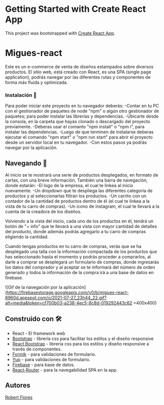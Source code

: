 # Getting Started with Create React App

This project was bootstrapped with [Create React App](https://github.com/facebook/create-react-app).

# Migues-react
Este es un e-commerce de venta de diseños estampados sobre diversos productos. 
El sitio web, está creado con React, es una SPA (single page application), podrás navegar por las diferentes rutas
y componentes de forma más fluida y optimizada.
### Instalación 🔧
Para poder iniciar este proyecto en tu navegador deberás:
-Contar en tu PC con el gestionador de paquetes de node "npm" o algún otro gestionador de paquetes; para poder instalar las librerías y dependencias.
-Ubicarte desde la consola, en la carpeta que hayas clonado o descargado del proyecto previamente.
-Deberas usar el comanto "npm install" o "npm i", para instalar las dependencias.
-Luego de que terminen de instalarse deberas ejecutar el comando "npm start" o "npm run start" para abrir el proyecto desde un servidor local en tu navegador.
-Con estos pasos ya podrás navegar por la aplicación.

## Navegando 🚀
Al inicio se te mostrará una serie de productos desplegados, en formato de cartas, con una breve información.
También una barra de navegación, donde estarán:
-El logo de la empresa, el cual te linkea al inicio nuevamente.
-Un dropdown que te despliega las diferentes categoría de productos y al seleccionarlas filtran los productos.
-Un carrito con un contador de la cantidad de productos dentro de él (el cual te linkea a la vista de tu carro de compras). 
-Un icono de instagram, el cual te llevará a la cuenta de la creadora de los diseños.

Volviendo a la vista del inicio, cada uno de los productos en él, tendrá un botón de "+ info" que te llevará a una vista
con mayor cantidad de detalles del producto, donde además podrás agregarlo a tu carro de compras eligiendo la cantidad.

Cuando tengas productos en tu carro de compras, verás que se ha desplegado una talla con la información compactada de los productos
que has seleccionado hasta el momento y podrás proceder a comprarlos, al darle a comprar se desplegará un formulario de compras, donde
ingresarás los datos del comprador y al aceptar se te informará del número de orden generado y todos la información de la compra irá
a una base de datos en firebase.

![Gif de la navegación por la aplicación](https://firebasestorage.googleapis.com/v0/b/migues-react-8960d.appspot.com/o/2021-07-27_23h44_22.gif?alt=media&token=cf700b03-a238-4ec5-8c8d-019292443c62 =400x400)

## Construido con 🛠️

* React -  El framework web
* [Bootstrap]() - librería css para facilitar los estilos y el diseño responsive
* [React Bootstrap](https://react-bootstrap.github.io/) - librería css para los estilos y diseño responsive a través de componentes.
* [Formik](https://formik.org/) - para validaciones de formulario.
* [Yup](https://www.npmjs.com/package/yup) - para validaciones de formulario.
* [Firebase](https://firebase.google.com/?hl=es-419&gclid=EAIaIQobChMIvb7s7NCB8gIVEv7jBx0sUwctEAAYASAAEgJLyfD_BwE&gclsrc=aw.ds) - para base de datos.
* [React-Router](https://reactrouter.com/web/guides/quick-start) - para la navegabilidad SPA en la app.



## Autores
[Robert Flores](https://github.com/robertflors)


